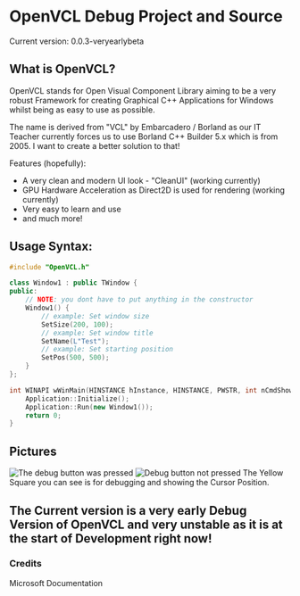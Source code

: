 # OpenVCL Debug Project and Source

Current version: 0.0.3-veryearlybeta

## What is OpenVCL?
OpenVCL stands for Open Visual Component Library aiming to be a very robust Framework for creating Graphical C++ Applications for Windows whilst being as easy to use as possible.

The name is derived from "VCL" by Embarcadero / Borland as our IT Teacher currently forces us to use 
Borland C++ Builder 5.x which is from 2005. I want to create a better solution to that!

Features (hopefully):
- A very clean and modern UI look - "CleanUI" (working currently)
- GPU Hardware Acceleration as Direct2D is used for rendering (working currently)
- Very easy to learn and use
-  and much more!

## Usage Syntax:
```cpp
#include "OpenVCL.h"

class Window1 : public TWindow {
public:
	// NOTE: you dont have to put anything in the constructor
	Window1() {
		// example: Set window size
		SetSize(200, 100);
		// example: Set window title
		SetName(L"Test");
		// example: Set starting position
		SetPos(500, 500);
	}
};

int WINAPI wWinMain(HINSTANCE hInstance, HINSTANCE, PWSTR, int nCmdShow) {
	Application::Initialize();
	Application::Run(new Window1());
	return 0;
}
```

## Pictures
![The debug button was pressed](https://i.imgur.com/6zOzCyL.png)
![Debug button not pressed](https://i.imgur.com/Dm5EAZB.png)
The Yellow Square you can see is for debugging and showing the Cursor Position.


## The Current version is a very early Debug Version of OpenVCL and very unstable as it is at the start of Development right now!

### Credits
Microsoft Documentation
